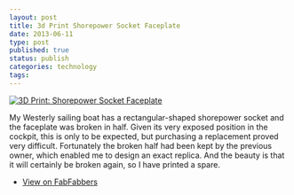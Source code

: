 ```yaml
--- 
layout: post 
title: 3d Print Shorepower Socket Faceplate
date: 2013-06-11
type: post 
published: true 
status: publish
categories: technology
tags: 
---
```


[![3D Print: Shorepower Socket
Faceplate]({{%20site.baseurl%20}}/assets/shorepower-faceplate1.jpg)](http://www.fabfabbers.com/models/id/159/shorepower-by-chrisjrob)

My Westerly sailing boat has a rectangular-shaped shorepower socket and
the faceplate was broken in half. Given its very exposed position in the
cockpit, this is only to be expected, but purchasing a replacement
proved very difficult. Fortunately the broken half had been kept by the
previous owner, which enabled me to design an exact replica. And the
beauty is that it will certainly be broken again, so I have printed a
spare.

-   [View on
    FabFabbers](http://www.fabfabbers.com/models/id/159/shorepower-by-chrisjrob)

